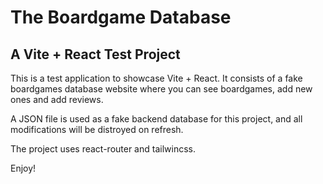 # The Boardgame Database

## A Vite + React Test Project

This is a test application to showcase Vite + React. It consists of a fake boardgames database website where you can see boardgames, add new ones and add reviews.

A JSON file is used as a fake backend database for this project, and all modifications will be distroyed on refresh.

The project uses react-router and tailwincss.

Enjoy!
